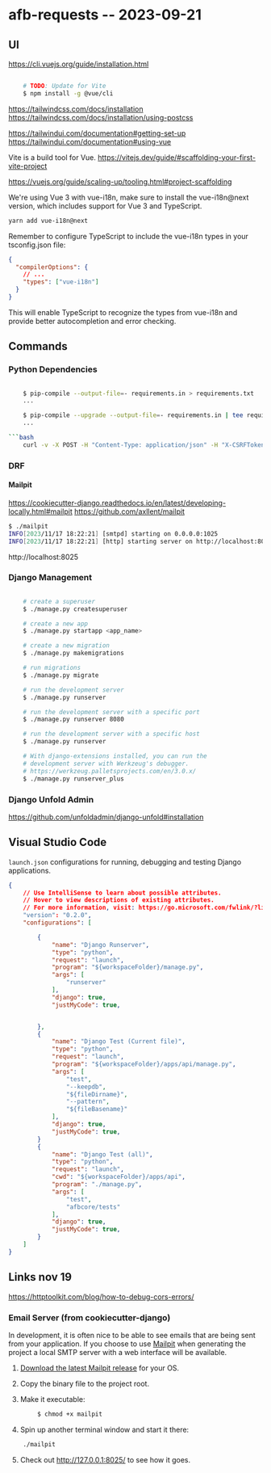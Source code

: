 <!-- trunk-ignore(markdownlint/MD014) -->

# afb-requests -- 2023-09-21


## UI


https://cli.vuejs.org/guide/installation.html

```bash

    # TODO: Update for Vite
    $ npm install -g @vue/cli

```


https://tailwindcss.com/docs/installation
https://tailwindcss.com/docs/installation/using-postcss

https://tailwindui.com/documentation#getting-set-up
https://tailwindui.com/documentation#using-vue

Vite is a build tool for Vue.
https://vitejs.dev/guide/#scaffolding-your-first-vite-project

https://vuejs.org/guide/scaling-up/tooling.html#project-scaffolding


We're using Vue 3 with vue-i18n, make sure to install the vue-i18n@next version, which includes support for Vue 3 and TypeScript.

```bash
yarn add vue-i18n@next
```


Remember to configure TypeScript to include the vue-i18n types in your tsconfig.json file:

```json
{
  "compilerOptions": {
    // ...
    "types": ["vue-i18n"]
  }
}
```

This will enable TypeScript to recognize the types from vue-i18n and provide better autocompletion and error checking.


## Commands


### Python Dependencies

```bash

    $ pip-compile --output-file=- requirements.in > requirements.txt
    ...

    $ pip-compile --upgrade --output-file=- requirements.in | tee requirements.txt
    ...

```bash
    curl -v -X POST -H "Content-Type: application/json" -H "X-CSRFToken: $token" -d '{"username":"delbo@solutious.com","password":"1234"}' http://127.0.0.1:8000/auth-token/
```

### DRF


#### Mailpit
https://cookiecutter-django.readthedocs.io/en/latest/developing-locally.html#mailpit
https://github.com/axllent/mailpit

```bash
$ ./mailpit
INFO[2023/11/17 18:22:21] [smtpd] starting on 0.0.0.0:1025
INFO[2023/11/17 18:22:21] [http] starting server on http://localhost:8025/
```
http://localhost:8025



### Django Management

```bash

    # create a superuser
    $ ./manage.py createsuperuser

    # create a new app
    $ ./manage.py startapp <app_name>

    # create a new migration
    $ ./manage.py makemigrations

    # run migrations
    $ ./manage.py migrate

    # run the development server
    $ ./manage.py runserver

    # run the development server with a specific port
    $ ./manage.py runserver 8080

    # run the development server with a specific host
    $ ./manage.py runserver

    # With django-extensions installed, you can run the
    # development server with Werkzeug's debugger.
    # https://werkzeug.palletsprojects.com/en/3.0.x/
    $ ./manage.py runserver_plus
```



### Django Unfold Admin

https://github.com/unfoldadmin/django-unfold#installation


## Visual Studio Code

`launch.json` configurations for running, debugging and testing Django applications.

```json
{
    // Use IntelliSense to learn about possible attributes.
    // Hover to view descriptions of existing attributes.
    // For more information, visit: https://go.microsoft.com/fwlink/?linkid=830387
    "version": "0.2.0",
    "configurations": [

        {
            "name": "Django Runserver",
            "type": "python",
            "request": "launch",
            "program": "${workspaceFolder}/manage.py",
            "args": [
                "runserver"
            ],
            "django": true,
            "justMyCode": true,


        },
        {
            "name": "Django Test (Current file)",
            "type": "python",
            "request": "launch",
            "program": "${workspaceFolder}/apps/api/manage.py",
            "args": [
                "test",
                "--keepdb",
                "${fileDirname}",
                "--pattern",
                "${fileBasename}"
            ],
            "django": true,
            "justMyCode": true,
        }
        {
            "name": "Django Test (all)",
            "type": "python",
            "request": "launch",
            "cwd": "${workspaceFolder}/apps/api",
            "program": "./manage.py",
            "args": [
                "test",
                "afbcore/tests"
            ],
            "django": true,
            "justMyCode": true,
        }
    ]
}
```


## Links nov 19

https://httptoolkit.com/blog/how-to-debug-cors-errors/


### Email Server (from cookiecutter-django)

In development, it is often nice to be able to see emails that are being sent from your application. If you choose to use [Mailpit](https://github.com/axllent/mailpit) when generating the project a local SMTP server with a web interface will be available.

1. [Download the latest Mailpit release](https://github.com/axllent/mailpit/releases) for your OS.

2. Copy the binary file to the project root.

3. Make it executable:

```bash
        $ chmod +x mailpit
```

4. Spin up another terminal window and start it there:

```bash
    ./mailpit
```

5. Check out http://127.0.0.1:8025/ to see how it goes.

